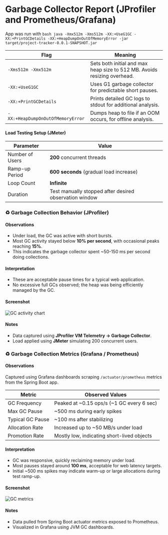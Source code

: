 # Garbage Collector Report (JProfiler and Prometheus/Grafana)

App was run with
``bash
java -Xmx512m -Xms512m -XX:+UseG1GC -XX:+PrintGCDetails -XX:+HeapDumpOnOutOfMemoryError -jar target/project-tracker-0.0.1-SNAPSHOT.jar
``

| Flag                              | Meaning                                                                  |
| --------------------------------- | ------------------------------------------------------------------------ |
| `-Xms512m -Xmx512m`               | Sets both initial and max heap size to 512 MB. Avoids resizing overhead. |
| `-XX:+UseG1GC`                    | Uses G1 garbage collector for predictable short pauses.                  |
| `-XX:+PrintGCDetails`             | Prints detailed GC logs to stdout for additional analysis.               |
| `-XX:+HeapDumpOnOutOfMemoryError` | Dumps heap to file if an OOM occurs, for offline analysis.               |


#### Load Testing Setup (JMeter)
| Parameter       | Value                                                  |
| --------------- | ------------------------------------------------------ |
| Number of Users | **200** concurrent threads                             |
| Ramp-up Period  | **600 seconds** (gradual load increase)                |
| Loop Count      | **Infinite**                                           |
| Duration        | Test manually stopped after desired observation window |


### ♻️ Garbage Collection Behavior (JProfiler)

#### Observations
- Under load, the GC was active with short bursts.
- Most GC activity stayed below **10% per second**, with occasional peaks reaching **15%**.
- This indicates the garbage collector spent ~50-150 ms per second doing collections.

#### Interpretation
- These are acceptable pause times for a typical web application.
- No excessive full GCs observed; the heap was being efficiently managed by the GC.

#### Screenshot
![GC activity chart](images/gc-activity.png)

#### Notes
- Data captured using **JProfiler VM Telemetry → Garbage Collector**.
- Load applied using **JMeter** simulating 200 concurrent users.

### ♻️ Garbage Collection Metrics (Grafana / Prometheus)

#### Observations
Captured using Grafana dashboards scraping `/actuator/prometheus` metrics from the Spring Boot app.

| Metric                  | Observed Values                  |
|---------------------------|--------------------------------|
| GC Frequency              | Peaked at ~0.15 ops/s (~1 GC every 6 sec) |
| Max GC Pause              | ~500 ms during early spikes    |
| Typical GC Pause          | ~100 ms after stabilizing      |
| Allocation Rate           | Increased up to ~50 MB/s under load |
| Promotion Rate            | Mostly low, indicating short-lived objects |

#### Interpretation
- GC was responsive, quickly reclaiming memory under load.
- Most pauses stayed around **100 ms**, acceptable for web latency targets.
- Initial ~500 ms spikes may indicate warm-up or large allocations during test ramp-up.

#### Screenshot
![GC metrics](images/grafana-gc.png)

#### Notes
- Data pulled from Spring Boot actuator metrics exposed to Prometheus.
- Visualized in Grafana using JVM GC dashboards.
